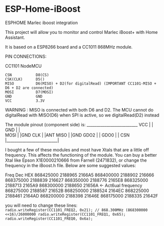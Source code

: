 # ESP-Home-iBoost
ESPHOME Marlec iboost integration

This project will allow you to monitor and control Marlec iBoost+ with Home Assistant.

It is based on a ESP8266 board and a CC1011 868MHz module.

PIN CONNECTIONS:

   CC1101         NodeMCU

    CSN           D8(CS)
    CSK(CLK)      D5()
    MISO          D6(MISO) + D2(for digitalRead) (IMPORTANT CC1101-MISO + D6 + D2 are connected)
    MOSI          D7(MOSI)
    GND           GND
    VCC           3.3V

WARNING  : MISO is connected with both D6 and D2. The MCU cannot do digitalRead with MISO(D6)
    when SPI is active, so we digitalRead(D2) instead
    
    
The module pinout (component side) is:
       __________________________
VCC   |                          |
GND   |                          |  
MOSI  |                          |GND
CLK   |                          |ANT
MISO  |                          |GND
GDO2  |                          |
GDO0  |                          |
CSN   |__________________________|

I bought a few of these modules and most have Xtals that are a little off frequency.  This affects the functioning of the module.  You can buy a better Xtal like Epson X1E0000210666 from Farnell (2471832), or change the frequency in the iBoost.h file.  Below are some suggested values:

Freq		Dec		HEX
868425000	2188965	2166A5
868400000	2188902	216666
868375000	2188839	216627
868350000	2188776	2165E8
868325000	2188713	2165A9
868300000	2188650	21656A <- Act6ual frequency
868275000	2188587	21652B
868250000	2188524	2164EC
868225000	2188461	2164AD
868200000	2188398	21646E
868175000	2188335	21642F

you will need to change these lines:
<CODE>
radio.writeRegister(CC1101_FREQ2, 0x21); // 868.300MHz  (868300000 <<16)/26000000
radio.writeRegister(CC1101_FREQ1, 0x65);
radio.writeRegister(CC1101_FREQ0, 0x6a);
</CODE>
